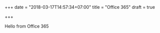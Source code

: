+++
date = "2018-03-17T14:57:34+07:00"
title = "Office 365"
draft = true

+++

Hello from Office 365